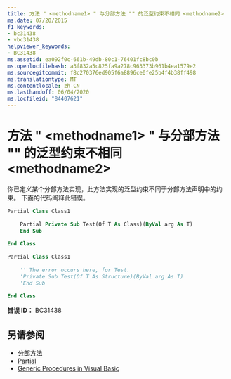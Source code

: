 ```yaml
---
title: 方法 " <methodname1> " 与分部方法 "" 的泛型约束不相同 <methodname2>
ms.date: 07/20/2015
f1_keywords:
- bc31438
- vbc31438
helpviewer_keywords:
- BC31438
ms.assetid: ea092f0c-661b-49db-80c1-76401fc8bc0b
ms.openlocfilehash: a3f832a5c825fa9a278c963373b961b4ea1579e2
ms.sourcegitcommit: f8c270376ed905f6a8896ce0fe25b4f4b38ff498
ms.translationtype: MT
ms.contentlocale: zh-CN
ms.lasthandoff: 06/04/2020
ms.locfileid: "84407621"
---
```

# <a name="method-methodname1-does-not-have-the-same-generic-constraints-as-the-partial-method-methodname2"></a>方法 " \<methodname1> " 与分部方法 "" 的泛型约束不相同 \<methodname2>
你已定义某个分部方法实现，此方法实现的泛型约束不同于分部方法声明中的约束。 下面的代码阐释此错误。  
  
```vb  
Partial Class Class1  
  
    Partial Private Sub Test(Of T As Class)(ByVal arg As T)  
    End Sub  
  
End Class  
  
Partial Class Class1  
  
    '' The error occurs here, for Test.  
    'Private Sub Test(Of T As Structure)(ByVal arg As T)  
    'End Sub  
  
End Class  
```  
  
 **错误 ID：** BC31438  
  
## <a name="see-also"></a>另请参阅

- [分部方法](../programming-guide/language-features/procedures/partial-methods.md)
- [Partial](../language-reference/modifiers/partial.md)
- [Generic Procedures in Visual Basic](../programming-guide/language-features/data-types/generic-procedures.md)
